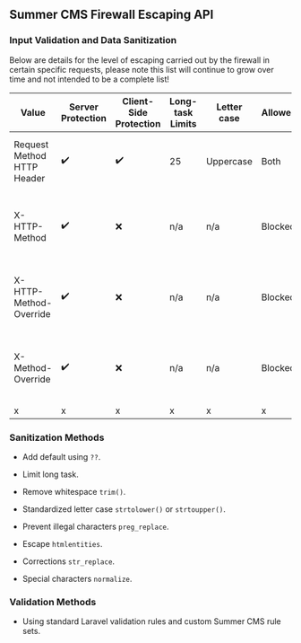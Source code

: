 ## Summer CMS Firewall Escaping API

### Input Validation and Data Sanitization

Below are details for the level of escaping carried out by the firewall in certain specific requests, please note this list will continue to grow over time and not intended to be a complete list!

Value | Server Protection | Client-Side Protection | Long-task Limits | Letter case | Allowed/Blocked | Notes
---|---|---|---|---|---|---
Request Method HTTP Header | ✔️ | ✔️ | 25 | Uppercase | Both | Server blocks bad verbs only.
X-HTTP-Method | ✔️ | ❌ | n/a | n/a | Blocked | Blocked by default, can turn on in settings.
X-HTTP-Method-Override | ✔️ | ❌ | n/a | n/a | Blocked | Blocked by default, can turn on in settings.
X-Method-Override | ✔️ | ❌ | n/a | n/a | Blocked | Blocked by default, can turn on in settings.
x | x | x | x | x | x | x





### Sanitization Methods

- Add default using `??`.

- Limit long task.

- Remove whitespace `trim()`.

- Standardized letter case `strtolower()` or `strtoupper()`.

- Prevent illegal characters `preg_replace`.

- Escape `htmlentities`.

- Corrections `str_replace`.

- Special characters `normalize`.

### Validation Methods

- Using standard Laravel validation rules and custom Summer CMS rule sets.

